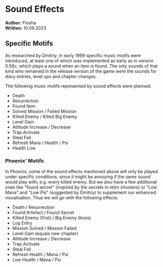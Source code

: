 # Sound Effects 

**Author:**     Flosha  
**Written:**    10.09.2023  


## Specific Motifs

As researched by Dmitriy, in early 1999 specific music motifs were introduced, at least one of which was implemented as early as in version 0.56c, which plays a sound when an item is found. The only sounds of that kind who remained in the release version of the game were the sounds for diary entries, level ups and chapter changes.  

The following music motifs represented by sound effects were planned:  

* Death
* Resurrection
* Found Item
* Solved Mission / Failed Mission
* Killed Enemy / Killed Big Enemy
* Level Gain
* Attitude Increase / Decrease
* Trap Activate
* Steal Fail
* Refresh Mana / Health / Psi
* Health Low


### Phoenix' Motifs

In Phoenix, some of the sound effects mentioned above will only be played under specific conditions, since it might be annoying if the same sound would play with, e.g. every killed enemy. But we also have a few additional ones like "found secret" (inspired by the secrets in retro shooters) or "Low Mana" and "Low Psi" (suggested by Dmitriy) to supplement our enhanced visualisation. Thus we will go with the following effects:

* Death / Resurrection
* Found Artefact / Found Secret
* Killed Enemy (first) / Big Enemy (boss)
* Log Entry
* Mission Solved / Mission Failed
* Level Gain (equals new chapter)
* Attitude Increase / Decrease
* Trap Activate
* Steal Fail
* Refresh Health / Mana / Psi
* Low Health / Mana / Psi
